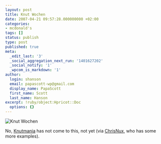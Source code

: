 ```yaml
---
layout: post
title: Knut Wochen
date: 2007-04-21 09:57:28.000000000 +02:00
categories:
- mcdonald's
tags: []
status: publish
type: post
published: true
meta:
  _edit_last: '3'
  _social_aggregation_next_run: '1401627202'
  _social_notify: '1'
  _wpcom_is_markdown: '1'
author:
  login: shanson
  email: papascott-wp@gmail.com
  display_name: PapaScott
  first_name: Scott
  last_name: Hanson
excerpt: !ruby/object:Hpricot::Doc
  options: {}
---
```

<p><img src="https://www.papascott.de/wordpress/wp-content/uploads/2007/04/knut-wochen.jpg" alt="Knut Wochen" /></p>
<p>No, <a href="http://technorati.com/videos/tag/Knut">Knutmania</a> has not come to this, not yet (via <a href="http://www.dornhoff.net/2007/04/20/knut-und-marketing/">ChrisNux</a>, who has some more examples).</p>
